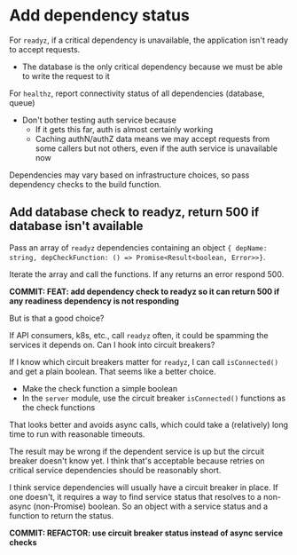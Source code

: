 # Add dependency status

For `readyz`, if a critical dependency is unavailable, the application isn't ready to accept requests.

-  The database is the only critical dependency because we must be able to write the request to it

For `healthz`, report connectivity status of all dependencies (database, queue)

-  Don't bother testing auth service because
   -  If it gets this far, auth is almost certainly working
   -  Caching authN/authZ data means we may accept requests from some callers but not others, even if the auth service is unavailable now

Dependencies may vary based on infrastructure choices, so pass dependency checks to the build function.

## Add database check to readyz, return 500 if database isn't available

Pass an array of `readyz` dependencies containing an object `{ depName: string, depCheckFunction: () => Promise<Result<boolean, Error>>}`.

Iterate the array and call the functions. If any returns an error respond 500.

**COMMIT: FEAT: add dependency check to readyz so it can return 500 if any readiness dependency is not responding**

But is that a good choice?

If API consumers, k8s, etc., call `readyz` often, it could be spamming the services it depends on. Can I hook into circuit breakers?

If I know which circuit breakers matter for `readyz`, I can call `isConnected()` and get a plain boolean. That seems like a better choice.

-  Make the check function a simple boolean
-  In the `server` module, use the circuit breaker `isConnected()` functions as the check functions

That looks better and avoids async calls, which could take a (relatively) long time to run with reasonable timeouts.

The result may be wrong if the dependent service is up but the circuit breaker doesn't know yet. I think that's acceptable because retries on critical service dependencies should be reasonably short.

I think service dependencies will usually have a circuit breaker in place. If one doesn't, it requires a way to find service status that resolves to a non-async (non-Promise) boolean. So an object with a service status and a function to return the status.

**COMMIT: REFACTOR: use circuit breaker status instead of async service checks**
